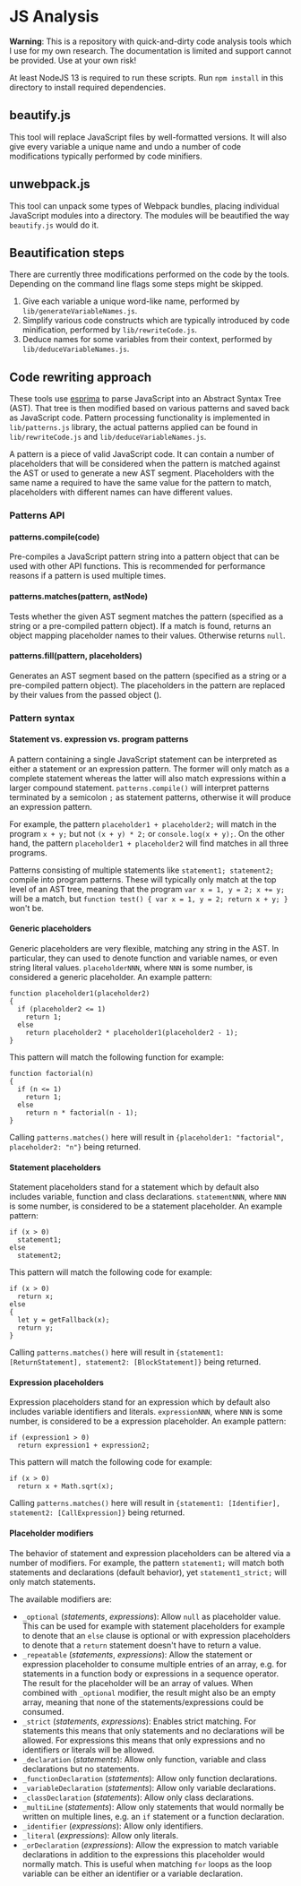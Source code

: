 # JS Analysis

**Warning**: This is a repository with quick-and-dirty code analysis tools which I use for my own research. The documentation is limited and support cannot be provided. Use at your own risk!

At least NodeJS 13 is required to run these scripts. Run `npm install` in this directory to install required dependencies.

## beautify.js

This tool will replace JavaScript files by well-formatted versions. It will also give every variable a unique name and undo a number of code modifications typically performed by code minifiers.

## unwebpack.js

This tool can unpack some types of Webpack bundles, placing individual JavaScript modules into a directory. The modules will be beautified the way `beautify.js` would do it.

## Beautification steps

There are currently three modifications performed on the code by the tools. Depending on the command line flags some steps might be skipped.

1. Give each variable a unique word-like name, performed by `lib/generateVariableNames.js`.
2. Simplify various code constructs which are typically introduced by code minification, performed by `lib/rewriteCode.js`.
3. Deduce names for some variables from their context, performed by `lib/deduceVariableNames.js`.

## Code rewriting approach

These tools use [esprima](https://esprima.org/) to parse JavaScript into an Abstract Syntax Tree (AST). That tree is then modified based on various patterns and saved back as JavaScript code. Pattern processing functionality is implemented in `lib/patterns.js` library, the actual patterns applied can be found in `lib/rewriteCode.js` and `lib/deduceVariableNames.js`.

A pattern is a piece of valid JavaScript code. It can contain a number of placeholders that will be considered when the pattern is matched against the AST or used to generate a new AST segment. Placeholders with the same name a required to have the same value for the pattern to match, placeholders with different names can have different values.

### Patterns API

#### patterns.compile(code)

Pre-compiles a JavaScript pattern string into a pattern object that can be used with other API functions. This is recommended for performance reasons if a pattern is used multiple times.

#### patterns.matches(pattern, astNode)

Tests whether the given AST segment matches the pattern (specified as a string or a pre-compiled pattern object). If a match is found, returns an object mapping placeholder names to their values. Otherwise returns `null`.

#### patterns.fill(pattern, placeholders)

Generates an AST segment based on the pattern (specified as a string or a pre-compiled pattern object). The placeholders in the pattern are replaced by their values from the passed object ().

### Pattern syntax

#### Statement vs. expression vs. program patterns

A pattern containing a single JavaScript statement can be interpreted as either a statement or an expression pattern. The former will only match as a complete statement whereas the latter will also match expressions within a larger compound statement. `patterns.compile()` will interpret patterns terminated by a semicolon `;` as statement patterns, otherwise it will produce an expression pattern.

For example, the pattern `placeholder1 + placeholder2;` will match in the program `x + y;` but not `(x + y) * 2;` or `console.log(x + y);`. On the other hand, the pattern `placeholder1 + placeholder2` will find matches in all three programs.

Patterns consisting of multiple statements like `statement1; statement2;` compile into program patterns. These will typically only match at the top level of an AST tree, meaning that the program `var x = 1, y = 2; x += y;` will be a match, but `function test() { var x = 1, y = 2; return x + y; }` won't be.

#### Generic placeholders

Generic placeholders are very flexible, matching any string in the AST. In particular, they can used to denote function and variable names, or even string literal values. `placeholderNNN`, where `NNN` is some number, is considered a generic placeholder. An example pattern:

    function placeholder1(placeholder2)
    {
      if (placeholder2 <= 1)
        return 1;
      else
        return placeholder2 * placeholder1(placeholder2 - 1);
    }

This pattern will match the following function for example:

    function factorial(n)
    {
      if (n <= 1)
        return 1;
      else
        return n * factorial(n - 1);
    }

Calling `patterns.matches()` here will result in `{placeholder1: "factorial", placeholder2: "n"}` being returned.

#### Statement placeholders

Statement placeholders stand for a statement which by default also includes variable, function and class declarations. `statementNNN`, where `NNN` is some number, is considered to be a statement placeholder. An example pattern:

    if (x > 0)
      statement1;
    else
      statement2;

This pattern will match the following code for example:

    if (x > 0)
      return x;
    else
    {
      let y = getFallback(x);
      return y;
    }

Calling `patterns.matches()` here will result in `{statement1: [ReturnStatement], statement2: [BlockStatement]}` being returned.

#### Expression placeholders

Expression placeholders stand for an expression which by default also includes variable identifiers and literals. `expressionNNN`, where `NNN` is some number, is considered to be a expression placeholder. An example pattern:

    if (expression1 > 0)
      return expression1 + expression2;

This pattern will match the following code for example:

    if (x > 0)
      return x + Math.sqrt(x);

Calling `patterns.matches()` here will result in `{statement1: [Identifier], statement2: [CallExpression]}` being returned.

#### Placeholder modifiers

The behavior of statement and expression placeholders can be altered via a number of modifiers. For example, the pattern `statement1;` will match both statements and declarations (default behavior), yet `statement1_strict;` will only match statements.

The available modifiers are:

* `_optional` (*statements*, *expressions*): Allow `null` as placeholder value. This can be used for example with statement placeholders for example to denote that an `else` clause is optional or with expression placeholders to denote that a `return` statement doesn't have to return a value.
* `_repeatable` (*statements*, *expressions*): Allow the statement or expression placeholder to consume multiple entries of an array, e.g. for statements in a function body or expressions in a sequence operator. The result for the placeholder will be an array of values. When combined with `_optional` modifier, the result might also be an empty array, meaning that none of the statements/expressions could be consumed.
* `_strict` (*statements*, *expressions*): Enables strict matching. For statements this means that only statements and no declarations will be allowed. For expressions this means that only expressions and no identifiers or literals will be allowed.
* `_declaration` (*statements*): Allow only function, variable and class declarations but no statements.
* `_functionDeclaration` (*statements*): Allow only function declarations.
* `_variableDeclaration` (*statements*): Allow only variable declarations.
* `_classDeclaration` (*statements*): Allow only class declarations.
* `_multiLine` (*statements*): Allow only statements that would normally be written on multiple lines, e.g. an `if` statement or a function declaration.
* `_identifier` (*expressions*): Allow only identifiers.
* `_literal` (*expressions*): Allow only literals.
* `_orDeclaration` (*expressions*): Allow the expression to match variable declarations in addition to the expressions this placeholder would normally match. This is useful when matching `for` loops as the loop variable can be either an identifier or a variable declaration.
